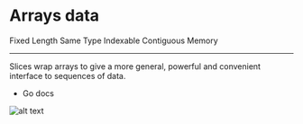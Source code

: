 # Arrays data

Fixed Length
Same Type
Indexable
Contiguous Memory

---

Slices wrap arrays to give a more general, powerful and convenient interface to sequences of data.

- Go docs

![alt text](<Screenshot 2024-09-30 at 8.35.23 PM.png>)
